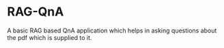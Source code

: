 # RAG-QnA
A basic RAG based QnA application which helps in asking questions about the pdf which is supplied to it.
